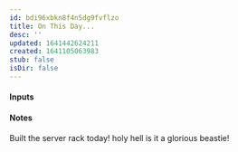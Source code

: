 ```yaml
---
id: bdi96xbkn8f4n5dg9fvflzo
title: On This Day...
desc: ''
updated: 1641442624211
created: 1641105063983
stub: false
isDir: false
---
```



#### Inputs

#### Notes

Built the server rack today! holy hell is it a glorious beastie!

